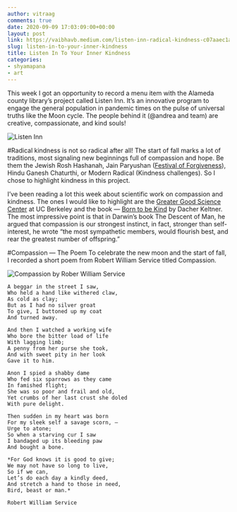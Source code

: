 ```yaml
---
author: vitraag
comments: true
date: 2020-09-09 17:03:09:00+00:00
layout: post
link: https://vaibhavb.medium.com/listen-inn-radical-kindness-c07aaec1a370
slug: listen-in-to-your-inner-kindness
title: Listen In To Your Inner Kindness
categories:
- shyamapana
- art
---
```

This week I got an opportunity to record a menu item with the Alameda county library’s project called Listen Inn. It’s an innovative program to engage the general population in pandemic times on the pulse of universal truths like the Moon cycle. The people behind it (@andrea and team) are creative, compassionate, and kind souls!

![Listen Inn](https://miro.medium.com/max/1078/1*EfAn3434lfDcNM_rlM78rA.png)

#Radical kindness is not so radical after all!
The start of fall marks a lot of traditions, most signaling new beginnings full of compassion and hope. Be them the Jewish Rosh Hashanah, Jain Paryushan ([Festival of Forgiveness](http://www.vitraag.com/2011/09/02/festival-of-forgiveness-2011/)), Hindu Ganesh Chaturthi, or Modern Radical (Kindness challenges). So I chose to highlight kindness in this project.

I’ve been reading a lot this week about scientific work on compassion and kindness. The ones I would like to highlight are the [Greater Good Science Center](https://greatergood.berkeley.edu/) at UC Berkeley and the book — [Born to be Kind](https://www.amazon.com/Born-to-Be-Good-Dacher-Keltner-audiobook) by Dacher Keltner. The most impressive point is that in Darwin’s book The Descent of Man, he argued that compassion is our strongest instinct, in fact, stronger than self-interest, he wrote “the most sympathetic members, would flourish best, and rear the greatest number of offspring.”

#Compassion — The Poem
To celebrate the new moon and the start of fall, I recorded a short poem from Robert William Service titled Compassion.

![Compassion by Rober William Service]()
```
A beggar in the street I saw,
Who held a hand like withered claw,
As cold as clay;
But as I had no silver groat
To give, I buttoned up my coat
And turned away.

And then I watched a working wife
Who bore the bitter load of life
With lagging limb;
A penny from her purse she took,
And with sweet pity in her look
Gave it to him.

Anon I spied a shabby dame
Who fed six sparrows as they came
In famished flight;
She was so poor and frail and old,
Yet crumbs of her last crust she doled
With pure delight.

Then sudden in my heart was born
For my sleek self a savage scorn, —
Urge to atone;
So when a starving cur I saw
I bandaged up its bleeding paw
And bought a bone.

*For God knows it is good to give;
We may not have so long to live,
So if we can,
Let’s do each day a kindly deed,
And stretch a hand to those in need,
Bird, beast or man.*

Robert William Service
```